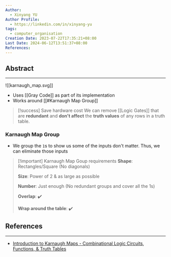 ```yaml
---
Author:
  - Xinyang YU
Author Profile:
  - https://linkedin.com/in/xinyang-yu
tags:
  - computer_organisation
Creation Date: 2023-07-22T17:35:21+08:00
Last Date: 2024-06-12T13:51:37+08:00
References: 
---
```

## Abstract
---

![[karnaugh_map.svg]]

- Uses [[Gray Code]] as part of its implementation
- Works around [[#Karnaugh Map Group]]

>[!success] Save hardware cost
> We can remove [[Logic Gates]] that are **redundant** and **don't affect** the **truth values** of any rows in a truth table.


### Karnaugh Map Group
- We group the `1`s to show us some of the inputs don't matter. Thus, we can eliminate those inputs

>[!important] Karnaugh Map Goup requirements
> **Shape**: Rectangles/Square (No diagonals)
> 
> **Size**: Power of 2 & as large as possible
> 
> **Number**: Just enough (No redundant groups and cover all the 1s)
> 
> **Overlap**: ✔️
> 
> **Wrap around the table**: ✔️



## References
---
- [Introduction to Karnaugh Maps - Combinational Logic Circuits, Functions, & Truth Tables](https://youtu.be/RO5alU6PpSU?si=CYKjwSRP__toOpWw "https://youtu.be/RO5alU6PpSU?si=CYKjwSRP__toOpWw")